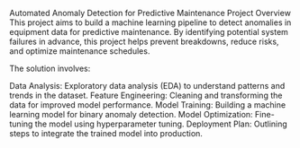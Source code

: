 Automated Anomaly Detection for Predictive Maintenance
Project Overview
This project aims to build a machine learning pipeline to detect anomalies in equipment data for predictive maintenance. By identifying potential system failures in advance, this project helps prevent breakdowns, reduce risks, and optimize maintenance schedules.

The solution involves:

Data Analysis: Exploratory data analysis (EDA) to understand patterns and trends in the dataset.
Feature Engineering: Cleaning and transforming the data for improved model performance.
Model Training: Building a machine learning model for binary anomaly detection.
Model Optimization: Fine-tuning the model using hyperparameter tuning.
Deployment Plan: Outlining steps to integrate the trained model into production.
